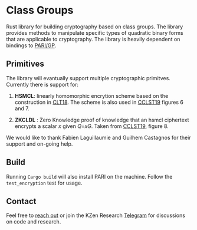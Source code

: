 # Class Groups
Rust library for building cryptography based on class groups. The library provides methods to manipulate specific types of quadratic binary forms that are applicable to cryptography. The library is heavily dependent on bindings to [PARI/GP](https://pari.math.u-bordeaux.fr/). 




Primitives
-------------------
The library will evantually support multiple cryptographic primitves. Currently there is support for: 

1) **HSMCL**: linearly homomorphic encrytion scheme based on the construction in [CLT18](https://eprint.iacr.org/2018/791.pdf). The scheme is also used in [CCLST19](https://eprint.iacr.org/2019/503.pdf) figures 6 and 7.

2) **ZKCLDL** : Zero Knowledge proof of knowledge that an hsmcl ciphertext encrypts a scalar _x_ given _Q=xG_. Taken from [CCLST19](https://eprint.iacr.org/2019/503.pdf), figure 8.

We would like to thank Fabien Laguillaumie and Guilhem Castagnos for their support and on-going help.

Build
-------------------
Running `Cargo build` will also install PARI on the machine. Follow the `test_encryption` test for usage. 

Contact
-------------------
Feel free to [reach out](mailto:github@kzencorp.com) or join the KZen Research [Telegram]( https://t.me/kzen_research) for discussions on code and research.
